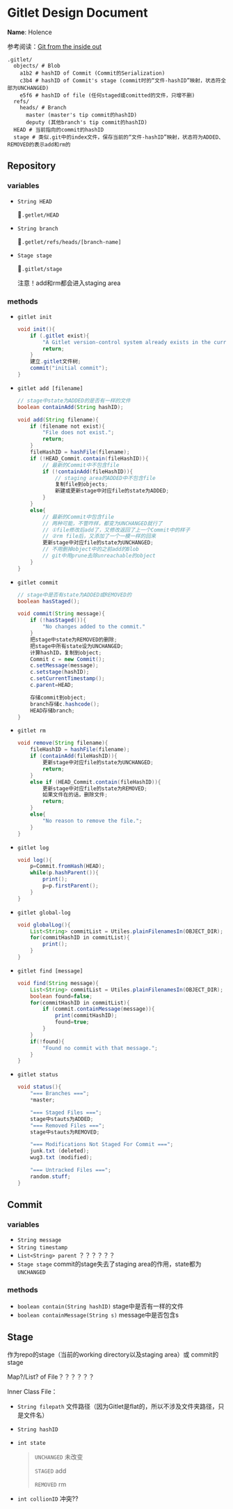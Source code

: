 # Gitlet Design Document

**Name**: Holence

参考阅读：[Git from the inside out](https://www.youtube.com/watch?v=fCtZWGhQBvo)

```
.gitlet/
  objects/ # Blob
    a1b2 # hashID of Commit (Commit的Serialization)
    c3b4 # hashID of Commit's stage (commit时的“文件-hashID”映射，状态符全部为UNCHANGED)
    e5f6 # hashID of file (任何staged或comitted的文件，只增不删)
  refs/
    heads/ # Branch
      master (master's tip commit的hashID)
      deputy (其他branch's tip commit的hashID)
  HEAD # 当前指向的commit的hashID
  stage # 类似.git中的index文件，保存当前的“文件-hashID”映射，状态符为ADDED、REMOVED的表示add和rm的
```

## Repository

### variables

- `String HEAD`

  💾`.getlet/HEAD`

- `String branch`

  💾`.getlet/refs/heads/[branch-name]`

- `Stage stage`

  💾`.gitlet/stage`

  注意！add和rm都会进入staging area

### methods

- `gitlet init`

  ```java
  void init(){
      if (.gitlet exist){
          "A Gitlet version-control system already exists in the current directory.";
          return;
      }
      建立.gitlet文件树;
      commit("initial commit");
  }
  ```

- `gitlet add [filename]`

  ```java
  // stage中state为ADDED的是否有一样的文件
  boolean containAdd(String hashID);
  
  void add(String filename){
      if (filename not exist){
          "File does not exist.";
          return;
      }
      fileHashID = hashFile(filename);
      if (!HEAD_Commit.contain(fileHashID)){
          // 最新的Commit中不包含file
          if (!containAdd(fileHashID)){
              // staging area的ADDED中不包含file
              复制file到objects;
              新建或更新stage中对应file的state为ADDED;
          }
      }
      else{
          // 最新的Commit中包含file
          // 两种可能，不管咋样，都变为UNCHANGED就行了
          // ①file修改后add了，又修改返回了上一个Commit中的样子
          // ②rm file后，又添加了一个一模一样的回来
          更新stage中对应file的state为UNCHANGED;
          // 不用删掉object中的之前add的Blob
          // git中用prune去除unreachable的object
      }
  }
  ```

- `gitlet commit`

  ```java
  // stage中是否有state为ADDED或REMOVED的
  boolean hasStaged();
  
  void commit(String message){
      if (!hasStaged()){
          "No changes added to the commit."
      }
      把stage中state为REMOVED的删除;
      把stage中所有state设为UNCHANGED;
      计算hashID，复制到object;
      Commit c = new Commit();
      c.setMessage(message);
      c.setstage(hashID);
      c.setCurrentTimestamp();
      c.parent=HEAD;
  
      存储commit到object;
      branch存储c.hashcode();
      HEAD存储branch;
  }
  ```

- `gitlet rm`

  ```java
  void remove(String filename){
      fileHashID = hashFile(filename);
      if (containAdd(fileHashID)){
          更新stage中对应file的state为UNCHANGED;
          return;
      }
      else if (HEAD_Commit.contain(fileHashID)){
          更新stage中对应file的state为REMOVED;
          如果文件在的话，删除文件;
          return;
      }
      else{
          "No reason to remove the file.";
      }
  }
  ```
  
- `gitlet log`

  ```java
  void log(){
      p=Commit.fromHash(HEAD);
      while(p.hashParent()){
          print();
          p=p.firstParent();
      }
  }
  ```

- `gitlet global-log`

  ```java
  void globalLog(){
      List<String> commitList = Utiles.plainFilenamesIn(OBJECT_DIR);
      for(commitHashID in commitList){
          print();
      }
  }
  ```

- `gitlet find [message]`

  ```java
  void find(String message){
      List<String> commitList = Utiles.plainFilenamesIn(OBJECT_DIR);
      boolean found=false;
      for(commitHashID in commitList){
          if (commit.containMessage(message)){
              print(commitHashID);
              found=true;
          }
      }
      if(!found){
          "Found no commit with that message.";
      }
  }
  ```

- `gitlet status`

  ```java
  void status(){
      "=== Branches ===";
      *master;
  
      "=== Staged Files ===";
      stage中stauts为ADDED;
      "=== Removed Files ===";
      stage中stauts为REMOVED;
  
      "=== Modifications Not Staged For Commit ===";
      junk.txt (deleted);
      wug3.txt (modified);
  
      "=== Untracked Files ===";
      random.stuff;
  }
  ```

  

## Commit

### variables

- `String message`
- `String timestamp`
- `List<String> parent` ？？？？？？
- `Stage stage` commit的stage失去了staging area的作用，state都为`UNCHANGED`

### methods

- `boolean contain(String hashID)` stage中是否有一样的文件
- `boolean containMessage(String s)` message中是否包含s

## Stage

作为repo的stage（当前的working directory以及staging area）或 commit的stage

Map?/List? of File？？？？？？

Inner Class File：

- `String filepath` 文件路径（因为Gitlet是flat的，所以不涉及文件夹路径，只是文件名）

- `String hashID`

- `int state`

  > `UNCHANGED` 未改变
  >
  > `STAGED` add
  >
  > `REMOVED` rm

- `int collionID` 冲突??
